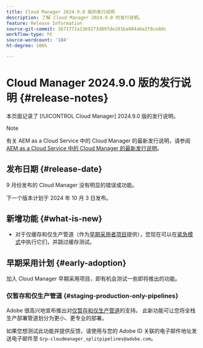 ```yaml
---
title: Cloud Manager 2024.9.0 版的发行说明
description: 了解 Cloud Manager 2024.9.0 的发行说明。
feature: Release Information
source-git-commit: 3671772a1369273d89fde101ba084a6e2f8ce8dc
workflow-type: ht
source-wordcount: '184'
ht-degree: 100%

---
```


# Cloud Manager 2024.9.0 版的发行说明 {#release-notes}

本页面记录了 [!UICONTROL Cloud Manager] 2024.9.0 版的发行说明。

>[!NOTE]
>
>有关 AEM as a Cloud Service 中的 Cloud Manager 的最新发行说明，请参阅 [AEM as a Cloud Service 中的 Cloud Manager 的最新发行说明](https://experienceleague.adobe.com/zh-hans/docs/experience-manager-cloud-service/content/release-notes/cloud-manager/current)。

## 发布日期 {#release-date}

9 月份发布的 Cloud Manager 没有明显的错误或功能。

下一个版本计划于 2024 年 10 月 3 日发布。


## 新增功能 {#what-is-new}

* 对于仅缓存和仅生产管道（作为[早期采用者项目](#staging-production-only-pipelines)提供），您现在可以在[紧急模式](/help/using/stage-prod-only.md#emergency-mode)中执行它们，并跳过缓存测试。

## 早期采用计划 {#early-adoption}

加入 Cloud Manager 早期采用项目，即有机会测试一些即将推出的功能。


### 仅暂存和仅生产管道 {#staging-production-only-pipelines}

Adobe 很高兴地宣布推出对[仅暂存和仅生产管道](/help/using/stage-prod-only.md)的支持。 此新功能可让您将全栈生产部署管道划分为更小、更专业的部署。

如果您想测试此功能并提供反馈，请使用与您的 Adobe ID 关联的电子邮件地址发送电子邮件至 `Grp-cloudmanager_splitpipelines@adobe.com`。

<!-- ## Bug fixes

* text

## Known Issues {#known-issues}

{{content-copy-known-issues}} LEAVE IN??? -->